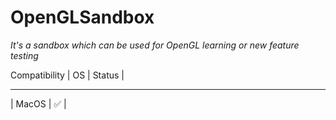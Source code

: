 # OpenGLSandbox

_*It's a sandbox which can be used for OpenGL learning or new feature testing*_

Compatibility
| OS | Status |
 ---    ---
| MacOS   |  ✅ |
